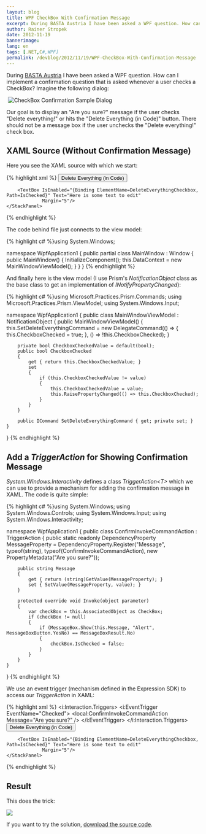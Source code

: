```yaml
---
layout: blog
title: WPF CheckBox With Confirmation Message
excerpt: During BASTA Austria I have been asked a WPF question. How can I implement a confirmation question that is asked whenever a user checks a CheckBox?
author: Rainer Stropek
date: 2012-11-19
bannerimage: 
lang: en
tags: [.NET,C#,WPF]
permalink: /devblog/2012/11/19/WPF-CheckBox-With-Confirmation-Message
---
```


<p>During <a href="http://www.basta-austria.at" title="Homepage of BASTA Austria" target="_blank">BASTA Austria</a> I have been asked a WPF question. How can I implement a confirmation question that is asked whenever a user checks a CheckBox? Imagine the following dialog:</p><p> <img src="{{site.baseurl}}/content/images/blog/2012/11/CheckboxConfirmation.png" alt="CheckBox Confirmation Sample Dialog" /></p><p>Our goal is to display an "Are you sure?" message if the user checks "Delete everything!" or hits the "Delete Everything (in Code)" button. There should not be a message box if the user unchecks the "Delete everything!" check box.</p><h2>XAML Source (Without Confirmation Message)</h2><p>Here you see the XAML source with which we start:</p>{% highlight xml %}<Window x:Class="WpfApplication1.MainWindow"
        xmlns="http://schemas.microsoft.com/winfx/2006/xaml/presentation"
        xmlns:x="http://schemas.microsoft.com/winfx/2006/xaml"
        xmlns:i="http://schemas.microsoft.com/expression/2010/interactivity"  
        xmlns:local="clr-namespace:WpfApplication1"
        Title="MainWindow" Height="350" Width="525">
    <StackPanel>
        <CheckBox Content="Delete everything!" Name="DeleteEverythingCheckbox" IsChecked="{Binding Path=CheckboxChecked}"
                  Margin="5">
        </CheckBox>
        <Button Command="{Binding Path=SetDeleteEverythingCommand}" Margin="5">Delete Everything (in Code)</Button>
        
        <TextBox IsEnabled="{Binding ElementName=DeleteEverythingCheckbox, Path=IsChecked}" Text="Here is some text to edit"
                 Margin="5"/>
    </StackPanel>
</Window>
{% endhighlight %}<p>The code behind file just connects to the view model:</p>{% highlight c# %}using System.Windows;

namespace WpfApplication1
{
    public partial class MainWindow : Window
    {
        public MainWindow()
        {
            InitializeComponent();
            this.DataContext = new MainWindowViewModel();
        }
    }
}
{% endhighlight %}<p>And finally here is the view model (I use Prism's <em>NotificationObject</em> class as the base class to get an implementation of <em>INotifyPropertyChanged</em>):</p>{% highlight c# %}using Microsoft.Practices.Prism.Commands;
using Microsoft.Practices.Prism.ViewModel;
using System.Windows.Input;

namespace WpfApplication1
{
    public class MainWindowViewModel : NotificationObject
    {
        public MainWindowViewModel()
        {
            this.SetDeleteEverythingCommand = new DelegateCommand(() =>
                {
                    this.CheckboxChecked = true;
                },
                () => !this.CheckboxChecked);
        }

        private bool CheckboxCheckedValue = default(bool);
        public bool CheckboxChecked
        {
            get { return this.CheckboxCheckedValue; }
            set
            {
                if (this.CheckboxCheckedValue != value)
                {
                    this.CheckboxCheckedValue = value;
                    this.RaisePropertyChanged(() => this.CheckboxChecked);
                }
            }
        }
       
        public ICommand SetDeleteEverythingCommand { get; private set; }
    }
}
{% endhighlight %}<h2>Add a <em>TriggerAction</em> for Showing Confirmation Message</h2><p>
  <em>System.Windows.Interactivity</em> defines a class <em>TriggerAction&lt;T&gt;</em> which we can use to provide a mechanism for adding the confirmation message in XAML. The code is quite simple:</p>{% highlight c# %}using System.Windows;
using System.Windows.Controls;
using System.Windows.Input;
using System.Windows.Interactivity;

namespace WpfApplication1
{
    public class ConfirmInvokeCommandAction : TriggerAction<DependencyObject>
    {
        public static readonly DependencyProperty MessageProperty =
            DependencyProperty.Register("Message", typeof(string), typeof(ConfirmInvokeCommandAction), new PropertyMetadata("Are you sure?"));

        public string Message
        {
            get { return (string)GetValue(MessageProperty); }
            set { SetValue(MessageProperty, value); }
        }

        protected override void Invoke(object parameter)
        {
            var checkBox = this.AssociatedObject as CheckBox;
            if (checkBox != null)
            {
                if (MessageBox.Show(this.Message, "Alert", MessageBoxButton.YesNo) == MessageBoxResult.No)
                {
                    checkBox.IsChecked = false;
                }
            }
        }
    }
}
{% endhighlight %}<p>We use an event trigger (mechanism defined in the Expression SDK) to access our <em>TriggerAction</em> in XAML:</p>{% highlight xml %}<Window x:Class="WpfApplication1.MainWindow"
        xmlns="http://schemas.microsoft.com/winfx/2006/xaml/presentation"
        xmlns:x="http://schemas.microsoft.com/winfx/2006/xaml"
        xmlns:i="http://schemas.microsoft.com/expression/2010/interactivity"  
        xmlns:local="clr-namespace:WpfApplication1"
        Title="MainWindow" Height="350" Width="525">
    <StackPanel>
        <CheckBox Content="Delete everything!" Name="DeleteEverythingCheckbox" IsChecked="{Binding Path=CheckboxChecked}"
                  Margin="5">
            <i:Interaction.Triggers>
                <i:EventTrigger EventName="Checked">
                    <local:ConfirmInvokeCommandAction Message="Are you sure?" />
                </i:EventTrigger>
            </i:Interaction.Triggers>
        </CheckBox>
        <Button Command="{Binding Path=SetDeleteEverythingCommand}" Margin="5">Delete Everything (in Code)</Button>
        
        <TextBox IsEnabled="{Binding ElementName=DeleteEverythingCheckbox, Path=IsChecked}" Text="Here is some text to edit"
                 Margin="5"/>
    </StackPanel>
</Window>
{% endhighlight %}<h2>Result</h2><p>This does the trick:</p><p>
  <img src="{{site.baseurl}}/content/images/blog/2012/11/CheckBoxWithConfirmMessage.png" />
</p><p>If you want to try the solution, <a href="{{site.baseurl}}/content/Blog Assets/Code Samples/CheckBoxConfirmationSource.zip" target="_blank">download the source code</a>.</p>